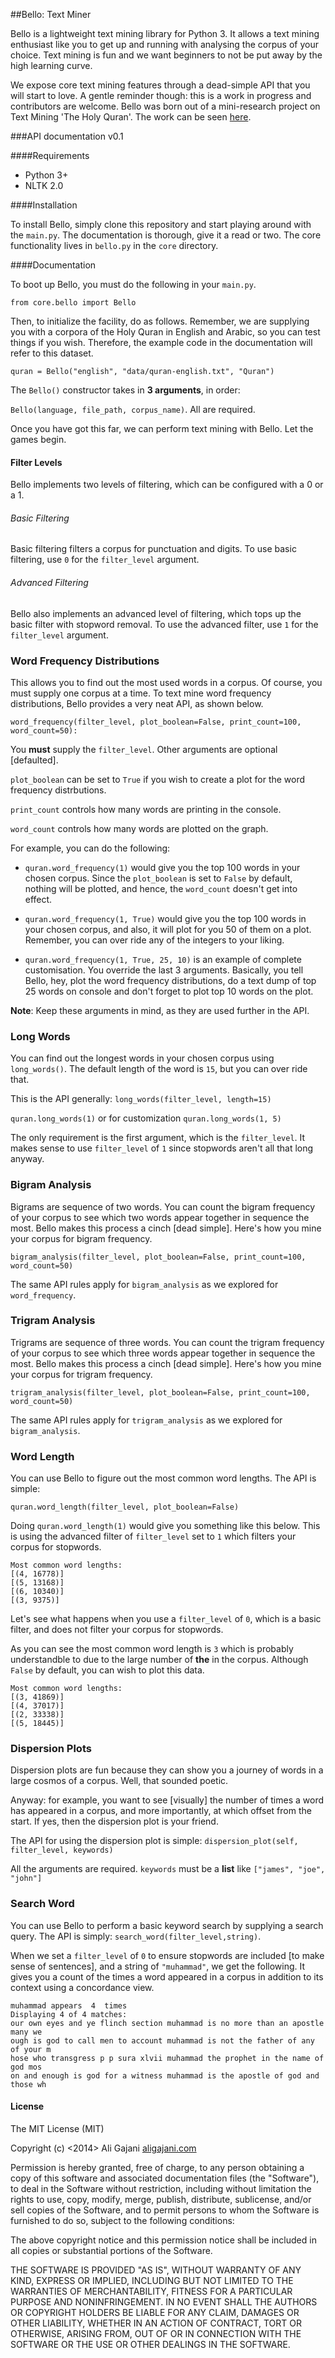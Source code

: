 ##Bello: Text Miner

Bello is a lightweight text mining library for Python 3. It allows a text mining enthusiast like you to get up and running with analysing the corpus of your choice. Text mining is fun and we want beginners to not be put away by the high learning curve.

We expose core text mining features through a dead-simple API that you will start to love. A gentle reminder though: this is a work in progress and contributors are welcome. Bello was born out of a mini-research project on Text Mining 'The Holy Quran'. The work can be seen [here]('http://bit.ly/QuranStat1').

###API documentation v0.1

####Requirements

* Python 3+
* NLTK 2.0

####Installation

To install Bello, simply clone this repository and start playing around with the `main.py`. The documentation is thorough, give it a read or two. The core functionality lives in `bello.py` in the `core` directory.

####Documentation

To boot up Bello, you must do the following in your `main.py`.

`from core.bello import Bello`

Then, to initialize the facility, do as follows. Remember, we are supplying you with a corpora of the Holy Quran in English and Arabic, so you can test things if you wish. Therefore, the example code in the documentation will refer to this dataset.

`quran = Bello("english", "data/quran-english.txt", "Quran")`

The `Bello()` constructor takes in **3 arguments**, in order:

`Bello(language, file_path, corpus_name)`. All are required.

Once you have got this far, we can perform text mining with Bello. Let the games begin.

#### Filter Levels

Bello implements two levels of filtering, which can be configured with a 0 or a 1.

###### Basic Filtering

Basic filtering filters a corpus for punctuation and digits. To use basic filtering, use `0` for the `filter_level` argument.

###### Advanced Filtering

Bello also implements an advanced level of filtering, which tops up the basic filter with stopword removal. To use the advanced filter, use `1` for the `filter_level` argument.

### Word Frequency Distributions

This allows you to find out the most used words in a corpus. Of course, you must supply one corpus at a time. To text mine word frequency distributions, Bello provides a very neat API, as shown below.

`word_frequency(filter_level, plot_boolean=False, print_count=100, word_count=50):`

You **must** supply the `filter_level`. Other arguments are optional [defaulted].

`plot_boolean` can be set to `True` if you wish to create a plot for the word frequency distrbutions.

`print_count` controls how many words are printing in the console.

`word_count` controls how many words are plotted on the graph.

For example, you can do the following:

* `quran.word_frequency(1)` would give you the top 100 words in your chosen corpus. Since the `plot_boolean` is set to `False` by default, nothing will be plotted, and hence, the `word_count` doesn't get into effect.

* `quran.word_frequency(1, True)` would give you the top 100 words in your chosen corpus, and also, it will plot for you 50 of them on a plot. Remember, you can over ride any of the integers to your liking.

* `quran.word_frequency(1, True, 25, 10)` is an example of complete customisation. You override the last 3 arguments. Basically, you tell Bello, hey, plot the word frequency distributions, do a text dump of top 25 words on console and don't forget to plot top 10 words on the plot.

**Note**: Keep these arguments in mind, as they are used further in the API.



### Long Words

You can find out the longest words in your chosen corpus using `long_words()`. The default length of the word is `15`, but you can over ride that.

This is the API generally: `long_words(filter_level, length=15)`

`quran.long_words(1)` or for customization `quran.long_words(1, 5)`

The only requirement is the first argument, which is the `filter_level`. It makes sense to use `filter_level` of `1` since stopwords aren't all that long anyway.


### Bigram Analysis

Bigrams are sequence of two words. You can count the bigram frequency of your corpus to see which two words appear together in sequence the most. Bello makes this process a cinch [dead simple]. Here's how you mine your corpus for bigram frequency.

`bigram_analysis(filter_level, plot_boolean=False, print_count=100, word_count=50)`

The same API rules apply for `bigram_analysis` as we explored for `word_frequency`.


### Trigram Analysis

Trigrams are sequence of three words. You can count the trigram frequency of your corpus to see which three words appear together in sequence the most. Bello makes this process a cinch [dead simple]. Here's how you mine your corpus for trigram frequency.

`trigram_analysis(filter_level, plot_boolean=False, print_count=100, word_count=50)`

The same API rules apply for `trigram_analysis` as we explored for `bigram_analysis`.

### Word Length

You can use Bello to figure out the most common word lengths. The API is simple:

`quran.word_length(filter_level, plot_boolean=False)`

Doing `quran.word_length(1)` would give you something like this below. This is using the advanced filter of `filter_level` set to `1` which filters your corpus for stopwords.

	Most common word lengths:
	[(4, 16778)]
	[(5, 13168)]
	[(6, 10340)]
	[(3, 9375)]

Let's see what happens when you use a `filter_level` of `0`, which is a basic filter, and does not filter your corpus for stopwords.

As you can see the most common word length is `3` which is probably understandble to due to the large number of **the** in the corpus. Although `False` by default, you can wish to plot this data.

	Most common word lengths:
	[(3, 41869)]
	[(4, 37017)]
	[(2, 33338)]
	[(5, 18445)]


### Dispersion Plots

Dispersion plots are fun because they can show you a journey of words in a large cosmos of a corpus. Well, that sounded poetic.

Anyway: for example, you want to see [visually] the number of times a word has appeared in a corpus, and more importantly, at which offset from the start. If yes, then the dispersion plot is your friend.

The API for using the dispersion plot is simple: `dispersion_plot(self, filter_level, keywords)`

All the arguments are required. `keywords` must be a **list** like `["james", "joe", "john"]`

### Search Word

You can use Bello to perform a basic keyword search by supplying a search query. The API is simply: `search_word(filter_level,string)`.

When we set a `filter_level` of `0` to ensure stopwords are included [to make sense of sentences], and a string of `"muhammad"`, we get the following. It gives you a count of the times a word appeared in a corpus in addition to its context using a concordance view.

	muhammad appears  4  times
	Displaying 4 of 4 matches:
	our own eyes and ye flinch section muhammad is no more than an apostle many we
	ough is god to call men to account muhammad is not the father of any of your m
	hose who transgress p p sura xlvii muhammad the prophet in the name of god mos
	on and enough is god for a witness muhammad is the apostle of god and those wh

#### License

The MIT License (MIT)

Copyright (c) <2014> Ali Gajani [aligajani.com]('http://www.aligajani.com')

Permission is hereby granted, free of charge, to any person obtaining a copy
of this software and associated documentation files (the "Software"), to deal
in the Software without restriction, including without limitation the rights
to use, copy, modify, merge, publish, distribute, sublicense, and/or sell
copies of the Software, and to permit persons to whom the Software is
furnished to do so, subject to the following conditions:

The above copyright notice and this permission notice shall be included in
all copies or substantial portions of the Software.

THE SOFTWARE IS PROVIDED "AS IS", WITHOUT WARRANTY OF ANY KIND, EXPRESS OR
IMPLIED, INCLUDING BUT NOT LIMITED TO THE WARRANTIES OF MERCHANTABILITY,
FITNESS FOR A PARTICULAR PURPOSE AND NONINFRINGEMENT. IN NO EVENT SHALL THE
AUTHORS OR COPYRIGHT HOLDERS BE LIABLE FOR ANY CLAIM, DAMAGES OR OTHER
LIABILITY, WHETHER IN AN ACTION OF CONTRACT, TORT OR OTHERWISE, ARISING FROM,
OUT OF OR IN CONNECTION WITH THE SOFTWARE OR THE USE OR OTHER DEALINGS IN
THE SOFTWARE.
